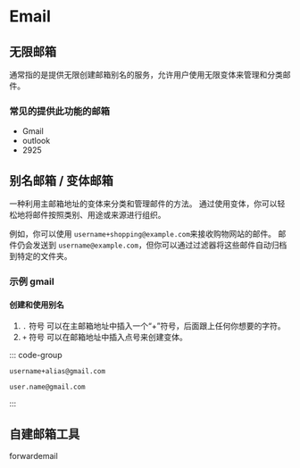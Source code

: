 # Email

## 无限邮箱

通常指的是提供无限创建邮箱别名的服务，允许用户使用无限变体来管理和分类邮件。

### 常见的提供此功能的邮箱

- Gmail
- outlook
- 2925

## 别名邮箱 / 变体邮箱

一种利用主邮箱地址的变体来分类和管理邮件的方法。
通过使用变体，你可以轻松地将邮件按照类别、用途或来源进行组织。

例如，你可以使用 `username+shopping@example.com`来接收购物网站的邮件。
邮件仍会发送到 `username@example.com`，但你可以通过过滤器将这些邮件自动归档到特定的文件夹。

### 示例 gmail

#### 创建和使用别名

1. `.` 符号 可以在主邮箱地址中插入一个“+”符号，后面跟上任何你想要的字符。
2. `+` 符号 可以在邮箱地址中插入点号来创建变体。

::: code-group

```[+]
username+alias@gmail.com
```

```[.]
user.name@gmail.com
```

:::

## 自建邮箱工具

forwardemail
